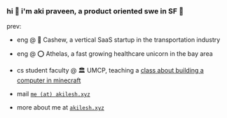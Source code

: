 ### hi 🌊 i'm aki praveen, a product oriented swe in SF 🌉
prev: 
* eng @ 🚚 Cashew, a vertical SaaS startup in the transportation industry
* eng @ ⭕️ Athelas, a fast growing healthcare unicorn in the bay area
* cs student faculty @ 🏛️ UMCP, teaching a [class about building a computer in minecraft](https://www.cs.umd.edu/class/spring2020/cmsc389E/)


* mail [`me (at) akilesh.xyz`](me@akilesh.xyz)
* more about me at [`akilesh.xyz`](https://akilesh.xyz)
